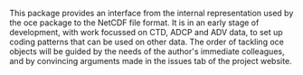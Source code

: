 This package provides an interface from the internal representation used by the
oce package to the NetCDF file format.  It is in an early stage of development,
with work focussed on CTD, ADCP and ADV data, to set up coding patterns that can
be used on other data.  The order of tackling oce objects will be guided by the
needs of the author's immediate colleagues, and by convincing arguments made in
the issues tab of the project website.
